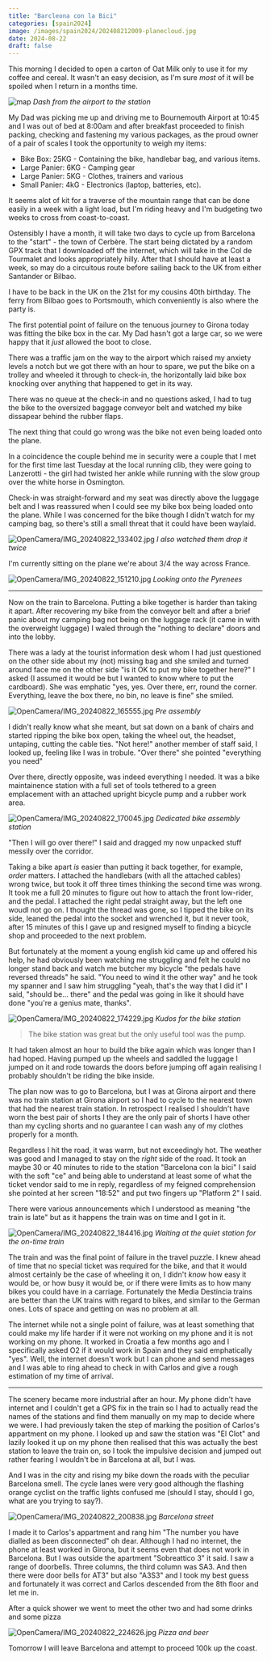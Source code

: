 ```yaml
--- 
title: "Barcleona con la Bici"
categories: [spain2024]
image: /images/spain2024/202408212009-planecloud.jpg
date: 2024-08-22
draft: false
---
```


This morning I decided to open a carton of Oat Milk only to use it for my
coffee and cereal. It wasn't an easy decision, as I'm sure _most_ of it will
be spoiled when I return in a months time.

![map](/images/spain2024/20240822-map.jpg)
*Dash from the airport to the station*

My Dad was picking me up and driving me to Bournemouth Airport at 10:45 and I
was out of bed at 8:00am and after breakfast proceeded to finish packing,
checking and fastening my various packages, as the proud owner of a pair of
scales I took the opportunity to weigh my items:

- Bike Box: 25KG - Containing the bike, handlebar bag, and various items.
- Large Panier: 6KG - Camping gear
- Large Panier: 5KG - Clothes, trainers and various
- Small Panier: 4kG - Electronics (laptop, batteries, etc).

It seems alot of kit for a traverse of the mountain range that can be done
easily in a week with a light load, but I'm riding heavy and I'm budgeting two
weeks to cross from coast-to-coast.

Ostensibly I have a month, it will take two days to cycle up from Barcelona to
the "start" - the town of Cerbère. The start being dictated by a random GPX
track that I downloaded off the internet, which will take in the Col de
Tourmalet and looks appropriately hilly. After that I should have at least a
week, so may do a circuitous route before sailing back to the UK from either
Santander or Bilbao.

I have to be back in the UK on the 21st for my cousins 40th birthday. The
ferry from Bilbao goes to Portsmouth, which conveniently is also where the
party is.

The first potential point of failure on the tenuous journey to Girona today
was fitting the bike box in the car. My Dad hasn't got a large car, so we were
happy that it _just_ allowed the boot to close.

There was a traffic jam on the way to the airport which raised my anxiety
levels a notch but we got there with an hour to spare, we put the bike on a
trolley and wheeled it through to check-in, the horizontally laid bike box
knocking over anything that happened to get in its way.

There was no queue at the check-in and no questions asked, I had to tug the
bike to the oversized baggage conveyor belt and watched my bike dissapear
behind the rubber flaps.

The next thing that could go wrong was the bike not even being loaded onto the
plane. 

In a coincidence the couple behind me in security were a couple that I met for
the first time last Tuesday at the local running clib, they were going to
Lanzerotti - the girl had twisted her ankle while running with the slow group
over the white horse in Osmington.

Check-in was straight-forward and my seat was directly above the luggage belt
and I was reassured when I could see my bike box being loaded onto the plane.
While I was concerned for the bike though I didn't watch for my camping bag,
so there's still a small threat that it could have been waylaid.

![OpenCamera/IMG_20240822_133402.jpg](/images/spain2024/202408212009-bikebaggageloading.jpg)
*I also watched them drop it twice*

I'm currently sitting on the plane we're about 3/4 the way across France.

![OpenCamera/IMG_20240822_151210.jpg](/images/spain2024/202408212009-planecloud.jpg)
*Looking onto the Pyrenees*

---

Now on the train to Barcelona. Putting a bike together is harder than taking
it apart. After recovering my bike from the conveyor belt and after a brief
panic about my camping bag not being on the luggage rack (it came in with the
overweight luggage) I waled through the "nothing to declare" doors and into
the lobby.

There was a lady at the tourist information desk whom I had just questioned on
the other side about my (not) missing bag and she smiled and turned around face
me on the other side "is it OK to put my bike together here?" I asked (I
assumed it would be but I wanted to know where to put the cardboard). She was
emphatic "yes, yes. Over there, err, round the corner. Everything, leave the
box there, no bin, no leave is fine" she smiled.

![OpenCamera/IMG_20240822_165555.jpg](/images/spain2024/202408212009-preassembly.jpg)
*Pre assembly*

I didn't really know what she meant, but sat down on a bank of chairs and
started ripping the bike box open, taking the wheel out, the headset,
untaping, cutting the cable ties. "Not here!" another member of staff said, I
looked up, feeling like I was in trobule. "Over there" she pointed "everything
you need"

Over there, directly opposite, was indeed everything I needed. It was a bike
maintainence station with a full set of tools tethered to a green emplacement
with an attached upright bicycle pump and a rubber work area.

![OpenCamera/IMG_20240822_170045.jpg](/images/spain2024/202408212009-bikestation.jpg)
*Dedicated bike assembly station*

"Then I will go over there!" I said and dragged my now unpacked stuff messily
over the corridor.

Taking a bike apart _is_ easier than putting it back together, for example,
_order_ matters. I attached the handlebars (with all the attached cables)
wrong twice, but took it off three times thinking the second time was wrong.
It took me a full 20 minutes to figure out how to attach the front low-rider,
and the pedal. I attached the right pedal straight away, but the left one
woudl not go on. I thought the thread was gone, so I tipped the bike on its
side, leaned the pedal into the socket and wrenched it, but it never took,
after 15 minutes of this I gave up and resigned myself to finding a bicycle
shop and proceeded to the next problem.

But fortunately at the moment a young english kid came up and offered his
help, he had obviously been watching me struggling and felt he could no longer
stand back and watch me butcher my bicycle "the pedals have reversed threads"
he said. "You need to wind it the other way" and he took my spanner and I saw
him struggling "yeah, that's the way that I did it" I said, "should be...
there" and the pedal was going in like it should have done "you're a genius
mate, thanks".

![OpenCamera/IMG_20240822_174229.jpg](/images/spain2024/202408212009-bikestation2.jpg)
*Kudos for the bike station*

> The bike station was great but the only useful tool was the pump.

It had taken almost an hour to build the bike again which was longer than I
had hoped. Having pumped up the wheels and saddled the luggage I jumped on it
and rode towards the doors before jumping off again realising I probably
shouldn't be riding the bike inside.

The plan now was to go to Barcelona, but I was at Girona airport and there was
no train station at Girona airport so I had to cycle to the nearest town that
had the nearest train station. In retrospect I realised I shouldn't have worn
the best pair of shorts I they are the only pair of shorts I have other than
my cycling shorts and no guarantee I can wash any of my clothes properly for a
month.

Regardless I hit the road, it was warm, but not exceedingly hot. The weather
was good and I managed to stay on the _right_ side of the road. It took an
maybe 30 or 40 minutes to ride to the station "Barcelona con la bici" I said
with the soft "ce" and being able to understand at least some of what the
ticket vendor said to me in reply, regardless of my feigned comprehension she
pointed at her screen "18:52" and put two fingers up "Platform 2" I said.

There were various announcements which I understood as meaning "the train is
late" but as it happens the train was on time and I got in it.

![OpenCamera/IMG_20240822_184416.jpg](/images/spain2024/202408212009-bikestation3.jpg)
*Waiting at the quiet station for the on-time train*

The train and was the final point of failure in the travel puzzle. I knew
ahead of time that no special ticket was required for the bike, and that it
would almost certainly be the case of wheeling it on, I didn't _know_ how easy
it would be, or how busy it would be, or if there were limits as to how many
bikes you could have in a carriage. Fortunately the Media Destincia trains are
better than the UK trains with regard to bikes, and similar to the German
ones. Lots of space and getting on was no problem at all.

The internet while not a single point of failure, was at least something that
could make my life harder if it were not working on my phone and it is not
working on my phone. It worked in Croatia a few months ago and I specifically
asked O2 if it would work in Spain and they said emphatically "yes". Well, the
internet doesn't work but I can phone and send messages and I was able to ring
ahead to check in with Carlos and give a rough estimation of my time of
arrival.

---

The scenery became more industrial after an hour. My phone didn't have
internet and I couldn't get a GPS fix in the train so I had to actually read
the names of the stations and find them manually on my map to decide where we
were. I had previously taken the step of marking the position of Carlos's
appartment on my phone. I looked up and saw the station was "El Clot" and
lazily looked it up on my phone then realised that this was actually the best
station to leave the train on, so I took the impulsive decision and jumped out
rather fearing I wouldn't be in Barcelona at all, but I was.

And I was in the city and rising my bike down the roads with the peculiar
Barcelona smell. The cycle lanes were very good although the flashing orange
cyclist on the traffic lights confused me (should I stay, should I go, what
are you trying to say?).

![OpenCamera/IMG_20240822_200838.jpg](/images/spain2024/202408212009-barcelona.jpg)
*Barcelona street*

I made it to Carlos's appartment and rang him "The number you have dialled as
been disconnected" oh dear. Although I had no internet, the phone at least
worked in Girona, but it seems even that does not work in Barcelona. But I was
outside the apartment "Sobreattico 3" it said. I saw a range of doorbells.
Three columns, the third column was SA3. And then there were door bells for
AT3" but also "A3S3" and I took my best guess and fortunately it was correct
and Carlos descended from the 8th floor and let me in.

After a quick shower we went to meet the other two and had some drinks and
some pizza

![OpenCamera/IMG_20240822_224626.jpg](/images/spain2024/202408212009-pizza.jpg)
*Pizza and beer*

Tomorrow I will leave Barcelona and attempt to proceed 100k up the coast.
